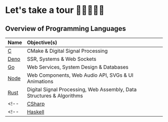 # Let's take a tour 👨🏿‍💻👋🏿

## Overview of Programming Languages

|Name|Objective(s)|
|:----|:----|
|[C](https://github.com/hyphenclang)|CMake & Digital Signal Processing|
|[Deno](https://github.com/hyphendeno)|SSR, Systems & Web Sockets|
|[Go](https://github.com/hyphengolang)|Web Services, System Design & Databases|
|[Node](https://github.com/hyphennode)|Web Components, Web Audio API, SVGs & UI Animations|
|[Rust](https://github.com/hyphenrust)|Digital Signal Processing, Web Assembly, Data Structures & Algorithms|
<!-- |[CSharp](/organisation/c-sharp/.github/profile/README.md)|.NET & PowerShell| -->
<!-- |[Haskell](/organisation/haskell/.github/profile/README.md)|Parsing Data, Data Structures & Algorithms| -->

<!-- 
- inspiratartion https://github.com/abhisheknaiidu/awesome-github-profile-readme#game-mode-
 -->
